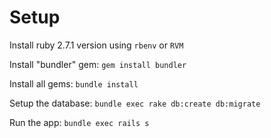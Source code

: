 # Setup

Install ruby 2.7.1 version using `rbenv` or `RVM`

Install "bundler" gem: `gem install bundler`

Install all gems: `bundle install`

Setup the database: `bundle exec rake db:create db:migrate`

Run the app: `bundle exec rails s`
